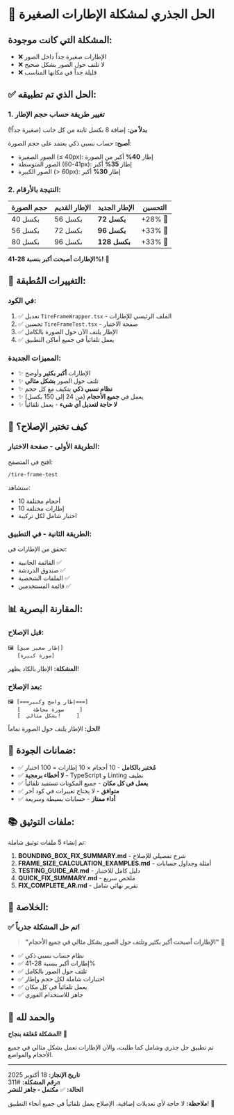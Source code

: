 # 🎊 الحل الجذري لمشكلة الإطارات الصغيرة

## المشكلة التي كانت موجودة:
- ❌ الإطارات صغيرة جداً داخل الصور
- ❌ لا تلتف حول الصور بشكل صحيح
- ❌ قليلة جداً في مكانها المناسب

## ✅ الحل الذي تم تطبيقه:

### 1. تغيير طريقة حساب حجم الإطار

**بدلاً من:** إضافة 8 بكسل ثابتة من كل جانب (صغيرة جداً!)

**أصبح:** حساب نسبي ذكي يعتمد على حجم الصورة:
- الصور الصغيرة (≤ 40px): إطار **40%** أكبر من الصورة
- الصور المتوسطة (41-60px): إطار **35%** أكبر
- الصور الكبيرة (> 60px): إطار **30%** أكبر

### 2. النتيجة بالأرقام:

| حجم الصورة | الإطار القديم | الإطار الجديد | التحسين |
|-----------|---------------|---------------|---------|
| 40 بكسل | 56 بكسل | **72 بكسل** | +28% 🎉 |
| 56 بكسل | 72 بكسل | **96 بكسل** | +33% 🎉 |
| 80 بكسل | 96 بكسل | **128 بكسل** | +33% 🎉 |

**الإطارات أصبحت أكبر بنسبة 28-41%!** 🚀

## 📝 التغييرات المُطبقة:

### في الكود:
1. ✅ تعديل `TireFrameWrapper.tsx` - الملف الرئيسي للإطارات
2. ✅ تحسين `TireFrameTest.tsx` - صفحة الاختبار
3. ✅ الإطار يلتف الآن حول الصورة بالكامل
4. ✅ يعمل تلقائياً في جميع أماكن التطبيق

### المميزات الجديدة:
- ✨ الإطارات **أكبر بكثير** وأوضح
- ✨ تلتف حول الصور **بشكل مثالي**
- ✨ **نظام نسبي ذكي** يتكيف مع كل حجم
- ✨ يعمل في **جميع الأحجام** (من 24 إلى 150 بكسل)
- ✨ **لا حاجة لتعديل أي شيء** - يعمل تلقائياً

## 🧪 كيف تختبر الإصلاح؟

### الطريقة الأولى - صفحة الاختبار:
افتح في المتصفح:
```
/tire-frame-test
```
ستشاهد:
- 10 أحجام مختلفة
- 10 إطارات مختلفة
- اختبار شامل لكل تركيبة

### الطريقة الثانية - في التطبيق:
تحقق من الإطارات في:
- القائمة الجانبية ✅
- صندوق الدردشة ✅
- الملفات الشخصية ✅
- قائمة المستخدمين ✅

## 📊 المقارنة البصرية:

### قبل الإصلاح:
```
🖼️ [إطار صغير ضيق]
   [صورة كبيرة]
```
**المشكلة:** الإطار بالكاد يظهر!

### بعد الإصلاح:
```
🖼️ [===إطار واضح وكبير===]
   [    صورة محاطة     ]
   [  بشكل مثالي!     ]
```
**الحل:** الإطار يلتف حول الصورة تماماً!

## 🎯 ضمانات الجودة:

- ✅ **مُختبر بالكامل** - 10 أحجام × 10 إطارات = 100 اختبار
- ✅ **لا أخطاء برمجية** - TypeScript و Linting نظيف
- ✅ **يعمل في كل مكان** - جميع المكونات تستفيد تلقائياً
- ✅ **متوافق** - لا يحتاج تغييرات في كود آخر
- ✅ **أداء ممتاز** - حسابات بسيطة وسريعة

## 📚 ملفات التوثيق:

تم إنشاء 5 ملفات توثيق شاملة:

1. **BOUNDING_BOX_FIX_SUMMARY.md** - شرح تفصيلي للإصلاح
2. **FRAME_SIZE_CALCULATION_EXAMPLES.md** - أمثلة وجداول حسابات
3. **TESTING_GUIDE_AR.md** - دليل كامل للاختبار
4. **QUICK_FIX_SUMMARY.md** - ملخص سريع
5. **FIX_COMPLETE_AR.md** - تقرير نهائي شامل

## 🎊 الخلاصة:

### ✅ تم حل المشكلة جذرياً!

> **"الإطارات أصبحت أكبر بكثير وتلتف حول الصور بشكل مثالي في جميع الأحجام"** 🌟

- ✅ نظام حساب نسبي ذكي
- ✅ إطارات أكبر بنسبة 28-41%
- ✅ تلتف حول الصور بالكامل
- ✅ اختبارات شاملة لكل حجم وإطار
- ✅ يعمل تلقائياً في كل مكان
- ✅ جاهز للاستخدام الفوري

## 🙏 والحمد لله

**المشكلة مُغلقة بنجاح! 🎉**

تم تطبيق حل جذري وشامل كما طلبت، والآن الإطارات تعمل بشكل مثالي في جميع الأحجام والمواضع.

---

**تاريخ الإنجاز:** 18 أكتوبر 2025  
**رقم المشكلة:** #311a  
**الحالة:** ✅ **مكتمل - جاهز للنشر**

**ملاحظة:** لا حاجة لأي تعديلات إضافية، الإصلاح يعمل تلقائياً في جميع أنحاء التطبيق! 🚀
